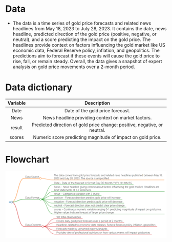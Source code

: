 # Data
- The data is a time series of gold price forecasts and related news headlines from May 18, 2023 to July 28, 2023. It contains the date, news headline, predicted direction of the gold price (positive, negative, or neutral), and a score predicting the impact on the gold price. The headlines provide context on factors influencing the gold market like US economic data, Federal Reserve policy, inflation, and geopolitics. The predictions aim to forecast if these events will cause the gold price to rise, fall, or remain steady. Overall, the data gives a snapshot of expert analysis on gold price movements over a 2-month period.
# Data dictionary

| **Variable** 	|                              **Description**                              	|
|:------------:	|:-------------------------------------------------------------------------:	|
|     Date     	|                      Date of the gold price forecast.                     	|
|     News     	|             News headline providing context on market factors.            	|
|    result    	| Predicted direction of gold price change: positive, negative, or neutral. 	|
|    scores    	|        Numeric score predicting magnitude of impact on gold price.        	|
# Flowchart
![](1.png)